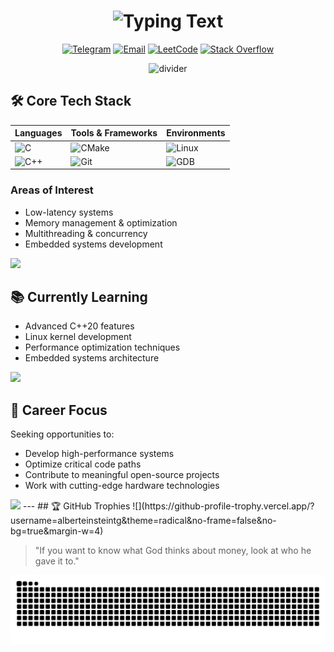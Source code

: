 <h1 align="center">
  <img src="https://readme-typing-svg.demolab.com?font=Fira+Code&weight=600&size=26&duration=2000&pause=500&color=5C9DF1&center=true&vCenter=true&width=500&lines=Danilchenko+Paul;Professional+C%2FC%2B%2B+Developer;System+Programming" alt="Typing Text" />
</h1>

<div align="center">

[![Telegram](https://img.shields.io/badge/-@Paul_von_Daniels-2CA5E0?style=for-the-badge&logo=telegram&logoColor=white&labelColor=2CA5E0)](https://t.me/Paul_von_Daniels)
[![Email](https://img.shields.io/badge/-www.facemash@gmail.com-D14836?style=for-the-badge&logo=gmail&logoColor=white&labelColor=D14836)](mailto:www.facemash@gmail.com)
[![LeetCode](https://img.shields.io/badge/-LeetCode-FFA116?style=for-the-badge&logo=leetcode&logoColor=black&labelColor=FFA116)](https://leetcode.com/u/paulvondaniels/)
[![Stack Overflow](https://img.shields.io/badge/-Stack_Overflow-FE7A16?style=for-the-badge&logo=stackoverflow&logoColor=white&labelColor=FE7A16)](https://ru.stackoverflow.com/users/713493/lorraineboza-wilelkwile)

</div>

<div align="center">
  <img src="https://github.com/DanilchenkoPaul/DanilchenkoPaul/blob/main/assets/divider.gif?raw=true" width="800" height="3" alt="divider">
</div>

## 🛠️ Core Tech Stack

<div align="center">
  
| **Languages** | **Tools & Frameworks** | **Environments** |
|---------------|------------------------|------------------|
| ![C](https://img.shields.io/badge/-C-00599C?style=flat-square&logo=c&logoColor=white) | ![CMake](https://img.shields.io/badge/-CMake-064F8C?style=flat-square&logo=cmake&logoColor=white) | ![Linux](https://img.shields.io/badge/-Linux-FCC624?style=flat-square&logo=linux&logoColor=black) |
| ![C++](https://img.shields.io/badge/-C++-00599C?style=flat-square&logo=c%2B%2B&logoColor=white) | ![Git](https://img.shields.io/badge/-Git-F05032?style=flat-square&logo=git&logoColor=white) | ![GDB](https://img.shields.io/badge/-GDB-4B8BBE?style=flat-square&logo=gnu&logoColor=white) |

</div>


### Areas of Interest
- Low-latency systems
- Memory management & optimization
- Multithreading & concurrency
- Embedded systems development

<img src="https://user-images.githubusercontent.com/73097560/115834477-dbab4500-a447-11eb-908a-139a6edaec5c.gif">

## 📚 Currently Learning
- Advanced C++20 features
- Linux kernel development
- Performance optimization techniques
- Embedded systems architecture

<img src="https://user-images.githubusercontent.com/73097560/115834477-dbab4500-a447-11eb-908a-139a6edaec5c.gif">

## 🎯 Career Focus

Seeking opportunities to:
- Develop high-performance systems
- Optimize critical code paths
- Contribute to meaningful open-source projects
- Work with cutting-edge hardware technologies

<img src="https://user-images.githubusercontent.com/73097560/115834477-dbab4500-a447-11eb-908a-139a6edaec5c.gif">
---
## 🏆 GitHub Trophies
![](https://github-profile-trophy.vercel.app/?username=alberteinsteintg&theme=radical&no-frame=false&no-bg=true&margin-w=4)

> "If you want to know what God thinks about money, look at who he gave it to."


![Snake animation](https://github.com/s-shemmee/s-shemmee/blob/output/github-contribution-grid-snake-dark.svg)

